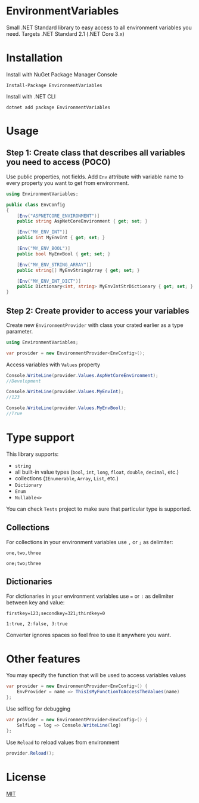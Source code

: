 # EnvironmentVariables
Small .NET Standard library to easy access to all environment variables you need.
Targets .NET Standard 2.1 (.NET Core 3.x)

# Installation
Install with NuGet Package Manager Console

```
Install-Package EnvironmentVariables
```
Install with .NET CLI

```
dotnet add package EnvironmentVariables
```

# Usage
## Step 1: Create class that describes all variables you need to access (POCO)
Use public properties, not fields. Add `Env` attribute with variable name to every property you want to get from environment.

```csharp
using EnvironmentVariables;

public class EnvConfig
{
    [Env("ASPNETCORE_ENVIRONMENT")]
    public string AspNetCoreEnvironment { get; set; }

    [Env("MY_ENV_INT")]
    public int MyEnvInt { get; set; }

    [Env("MY_ENV_BOOL")]
    public bool MyEnvBool { get; set; }

    [Env("MY_ENV_STRING_ARRAY")]
    public string[] MyEnvStringArray { get; set; }

    [Env("MY_ENV_INT_DICT")]
    public Dictionary<int, string> MyEnvIntStrDictionary { get; set; }
}
```

## Step 2: Create provider to access your variables
Create new `EnvironmentProvider` with class your crated earlier as a type parameter.
```csharp
using EnvironmentVariables;

var provider = new EnvironmentProvider<EnvConfig>();
```
Access variables with `Values` property
```csharp
Console.WriteLine(provider.Values.AspNetCoreEnvironment);
//Development

Console.WriteLine(provider.Values.MyEnvInt);
//123

Console.WriteLine(provider.Values.MyEnvBool);
//True
```

# Type support

This library supports: 
- `string`
- all built-in value types (`bool`, `int`, `long`, `float`, `double`, `decimal`, etc.)
- collections (`IEnumerable`, `Array`, `List`, etc.)
- `Dictionary`
- `Enum`
- `Nullable<>`

You can check `Tests` project to make sure that particular type is supported.

## Collections

For collections in your environment variables use `,` or `;` as delimiter:
```
one,two,three

one;two;three
```

## Dictionaries

For dictionaries in your environment variables use `=` or `:` as delimiter between key and value:
```
firstkey=123;secondkey=321;thirdkey=0

1:true, 2:false, 3:true
```
Converter ignores spaces so feel free to use it anywhere you want.

# Other features
You may specify the function that will be used to access  variables values
```csharp
var provider = new EnvironmentProvider<EnvConfig>() {
    EnvProvider = name => ThisIsMyFunctionToAccessTheValues(name)
};
```
Use selflog for debugging
```csharp
var provider = new EnvironmentProvider<EnvConfig>() {
    SelfLog = log => Console.WriteLine(log)
};
```
Use `Reload` to reload values from environment
```csharp
provider.Reload();
```

# License
[MIT](https://raw.githubusercontent.com/victortrusov/EnvironmentVariables/master/LICENSE)
